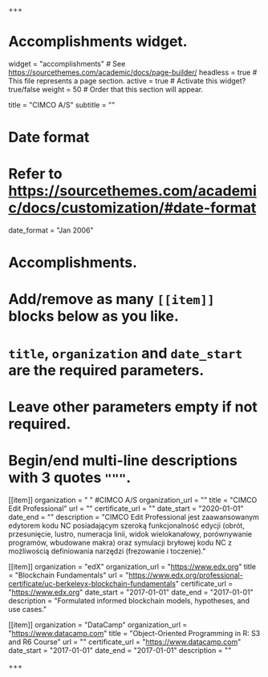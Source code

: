 +++
# Accomplishments widget.
widget = "accomplishments"  # See https://sourcethemes.com/academic/docs/page-builder/
headless = true  # This file represents a page section.
active = true  # Activate this widget? true/false
weight = 50  # Order that this section will appear.

title = "CIMCO A/S"
subtitle = ""

# Date format
#   Refer to https://sourcethemes.com/academic/docs/customization/#date-format
date_format = "Jan 2006"

# Accomplishments.
#   Add/remove as many `[[item]]` blocks below as you like.
#   `title`, `organization` and `date_start` are the required parameters.
#   Leave other parameters empty if not required.
#   Begin/end multi-line descriptions with 3 quotes `"""`.

[[item]]
  organization = " "  #CIMCO A/S
  organization_url = ""
  title = "CIMCO Edit Professional"
  url = ""
  certificate_url = ""
  date_start = "2020-01-01"
  date_end = ""
  description = "CIMCO Edit Professional jest zaawansowanym edytorem kodu NC posiadającym szeroką funkcjonalność edycji (obrót, przesunięcie, lustro, numeracja linii, widok wielokanałowy, porównywanie programów, wbudowane makra) oraz symulacji bryłowej kodu NC z możliwością definiowania narzędzi (frezowanie i toczenie)."

[[item]]
  organization = "edX"
  organization_url = "https://www.edx.org"
  title = "Blockchain Fundamentals"
  url = "https://www.edx.org/professional-certificate/uc-berkeleyx-blockchain-fundamentals"
  certificate_url = "https://www.edx.org"
  date_start = "2017-01-01"
  date_end = "2017-01-01"
  description = "Formulated informed blockchain models, hypotheses, and use cases."

[[item]]
  organization = "DataCamp"
  organization_url = "https://www.datacamp.com"
  title = "Object-Oriented Programming in R: S3 and R6 Course"
  url = ""
  certificate_url = "https://www.datacamp.com"
  date_start = "2017-01-01"
  date_end = "2017-01-01"
  description = ""

+++
